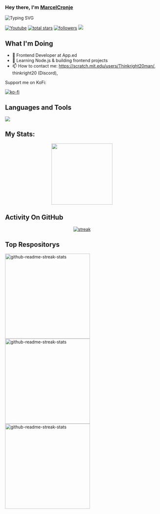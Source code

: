 <h3 align="left">Hey there, I'm <a href="https://github.com/MarcelCronje">MarcelCronje</a></h3>
<p align="left">
<img src="https://readme-typing-svg.demolab.com?font=roboto&pause=1000&color=0969DA&random=false&width=440&height=45&lines=Frontend+Web+And+App+Developer+At+App.ed;5+%2B+Years+Of++Coding+Experience;Experienced+UI%2FUX+Designer;Always+Building%2FLearning+New+Things" alt="Typing SVG" />
</p>

<p align="left">
   <a href="https://www.youtube.com/c/Thinkright20"><img alt="Youtube" title="Youtube" src="https://img.shields.io/badge/-Youtube-FF0000?style=for-the-badge&logo=youtube&logoColor=white"/></a>
   <a href="https://github.com/Thinkright20?tab=repositories&sort=stargazers">
   <img alt="total stars" title="Total stars on GitHub" src="https://custom-icon-badges.demolab.com/github/stars/MarcelCronje?color=B8B92B&style=for-the-badge&labelcolor=236ad3&logo=star"/></a>
   <a href="https://github.com/marcelcronje"><img alt="followers" title="Follow me on Github" src="https://img.shields.io/github/followers/marcelcronje?color=236ad3&style=for-the-badge&logo=github&label=Follow"/></a>
   <a href="https://github.com/marcelcronje"> <img src="https://komarev.com/ghpvc/?username=marcelcronje&style=for-the-badge&color=236ad3"> </a>
 </p>
 
## What I'm Doing

- 🔭 Frontend Developer at App.ed
- 🌱 Learning Node.js & building frontend projects
- 📫 How to contact me: https://scratch.mit.edu/users/Thinkright20man/, thinkright20 (Discord), 

Support me on KoFi:

[![ko-fi](https://ko-fi.com/img/githubbutton_sm.svg)](https://ko-fi.com/A0A7JKG27)

## Languages and Tools

<p align="left"> <a href="https://github.com/marcelcronje"><img src="https://skillicons.dev/icons?i=vscode,git,github,gitlab,postman,StackOverflow,mysql,css,sass,gulp,html,js,nodejs,react,angular"> </a> </p>

## My Stats:
<p align="center">
<img height="200px" src="https://github-readme-stats.vercel.app/api?username=MarcelCronje&hide_border=true&show_icons=true&count_private=true&theme=gruvbox&bg_color=151515">
</p>

## Activity On GitHub

<p align="center">
  <a href="https://github.com/MarcelCronje">      
<img title="stats" alt="streak" src="https://github-readme-streak-stats.herokuapp.com/?user=MarcelCronje&theme=dark&hide_border=true&stroke=f53b3b"/>
</a> 
</p>

## Top Respositorys
  <p align="left">
     <a href="https://github.com/Thinkright20/Profile-Badges"><img width="278" src="https://denvercoder1-github-readme-stats.vercel.app/api/pin/?username=marcelcronje&repo=Profile-Badges&theme=react&bg_color=1F222E&title_color=F8D866&hide_border=true&icon_color=F8D866&show_icons=false" alt="github-readme-streak-stats"></a>
    <a href="https://github.com/Thinkright20/IP-Finder"><img width="278" src="https://denvercoder1-github-readme-stats.vercel.app/api/pin/?username=Thinkright20&repo=IP-Finder&theme=react&bg_color=1F222E&title_color=F8D866&hide_border=true&icon_color=F8D866&show_icons=false" alt="github-readme-streak-stats"></a>
   <a href="https://github.com/ChatCool-Inc/chatcool"><img width="278" src="https://denvercoder1-github-readme-stats.vercel.app/api/pin/?username=ChatCool-Inc&repo=chatcool&theme=react&bg_color=1F222E&title_color=F8D866&hide_border=true&icon_color=F8D866&show_icons=false" alt="github-readme-streak-stats"></a>
  </p>
